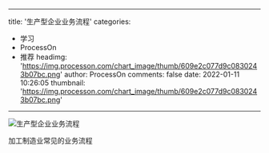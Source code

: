 
---
title: '生产型企业业务流程'
categories: 
 - 学习
 - ProcessOn
 - 推荐
headimg: 'https://img.processon.com/chart_image/thumb/609e2c077d9c0830243b07bc.png'
author: ProcessOn
comments: false
date: 2022-01-11 10:26:05
thumbnail: 'https://img.processon.com/chart_image/thumb/609e2c077d9c0830243b07bc.png'
---

<div>   
<img class="thumb" alt="生产型企业业务流程" src="https://img.processon.com/chart_image/thumb/609e2c077d9c0830243b07bc.png" referrerpolicy="no-referrer">
<p>加工制造业常见的业务流程</p>  
</div>
            